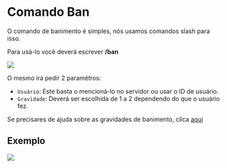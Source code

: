 # Comando Ban

O comando de banimento é simples, nós usamos comandos slash para isso.

Para usá-lo você deverá escrever **/ban**

<img
  src="https://i.imgur.com/arVJs2N.png"
  className="mx-auto"
/>

O mesmo irá pedir 2 paramêtros:

- `Usuário`: Este basta o mencioná-lo no servidor ou usar o ID de usuário.
- `Gravidade`: Deverá ser escolhida de 1 a 2 dependendo do que o usuário fez.

Se precisares de ajuda sobre as gravidades de banimento, clica [aqui](owners/gravidades.md)

## Exemplo

<img
  src="https://i.imgur.com/9IkcsVz.png"
  className="mx-auto"
/>